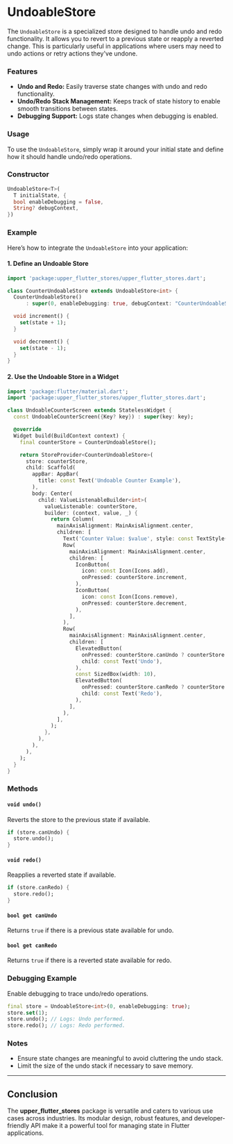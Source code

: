 # UndoableStore

The `UndoableStore` is a specialized store designed to handle undo and redo functionality. It allows you to revert to a previous state or reapply a reverted change. This is particularly useful in applications where users may need to undo actions or retry actions they've undone.

### Features
- **Undo and Redo:** Easily traverse state changes with undo and redo functionality.
- **Undo/Redo Stack Management:** Keeps track of state history to enable smooth transitions between states.
- **Debugging Support:** Logs state changes when debugging is enabled.

### Usage
To use the `UndoableStore`, simply wrap it around your initial state and define how it should handle undo/redo operations.

### Constructor
```dart
UndoableStore<T>(
  T initialState, {
  bool enableDebugging = false,
  String? debugContext,
})
```

### Example
Here’s how to integrate the `UndoableStore` into your application:

#### 1. Define an Undoable Store
```dart
import 'package:upper_flutter_stores/upper_flutter_stores.dart';

class CounterUndoableStore extends UndoableStore<int> {
  CounterUndoableStore()
      : super(0, enableDebugging: true, debugContext: "CounterUndoableStore");

  void increment() {
    set(state + 1);
  }

  void decrement() {
    set(state - 1);
  }
}
```

#### 2. Use the Undoable Store in a Widget
```dart
import 'package:flutter/material.dart';
import 'package:upper_flutter_stores/upper_flutter_stores.dart';

class UndoableCounterScreen extends StatelessWidget {
  const UndoableCounterScreen({Key? key}) : super(key: key);

  @override
  Widget build(BuildContext context) {
    final counterStore = CounterUndoableStore();

    return StoreProvider<CounterUndoableStore>(
      store: counterStore,
      child: Scaffold(
        appBar: AppBar(
          title: const Text('Undoable Counter Example'),
        ),
        body: Center(
          child: ValueListenableBuilder<int>(
            valueListenable: counterStore,
            builder: (context, value, _) {
              return Column(
                mainAxisAlignment: MainAxisAlignment.center,
                children: [
                  Text('Counter Value: $value', style: const TextStyle(fontSize: 24)),
                  Row(
                    mainAxisAlignment: MainAxisAlignment.center,
                    children: [
                      IconButton(
                        icon: const Icon(Icons.add),
                        onPressed: counterStore.increment,
                      ),
                      IconButton(
                        icon: const Icon(Icons.remove),
                        onPressed: counterStore.decrement,
                      ),
                    ],
                  ),
                  Row(
                    mainAxisAlignment: MainAxisAlignment.center,
                    children: [
                      ElevatedButton(
                        onPressed: counterStore.canUndo ? counterStore.undo : null,
                        child: const Text('Undo'),
                      ),
                      const SizedBox(width: 10),
                      ElevatedButton(
                        onPressed: counterStore.canRedo ? counterStore.redo : null,
                        child: const Text('Redo'),
                      ),
                    ],
                  ),
                ],
              );
            },
          ),
        ),
      ),
    );
  }
}
```

### Methods

#### `void undo()`
Reverts the store to the previous state if available.
```dart
if (store.canUndo) {
  store.undo();
}
```

#### `void redo()`
Reapplies a reverted state if available.
```dart
if (store.canRedo) {
  store.redo();
}
```

#### `bool get canUndo`
Returns `true` if there is a previous state available for undo.

#### `bool get canRedo`
Returns `true` if there is a reverted state available for redo.

### Debugging Example
Enable debugging to trace undo/redo operations.
```dart
final store = UndoableStore<int>(0, enableDebugging: true);
store.set(1);
store.undo(); // Logs: Undo performed.
store.redo(); // Logs: Redo performed.
```

### Notes
- Ensure state changes are meaningful to avoid cluttering the undo stack.
- Limit the size of the undo stack if necessary to save memory.

---

## Conclusion
The **upper_flutter_stores** package is versatile and caters to various use cases across industries. Its modular design, robust features, and developer-friendly API make it a powerful tool for managing state in Flutter applications.
